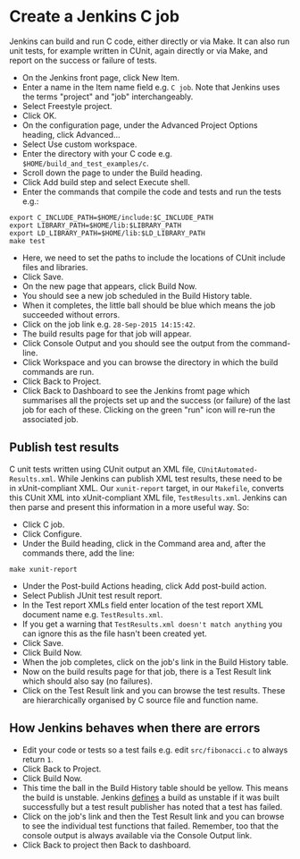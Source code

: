 Create a Jenkins C job
======================

Jenkins can build and run C code, either directly or via Make. It can also run unit tests, for example written in CUnit, again directly or via Make, and report on the success or failure of tests.

* On the Jenkins front page, click New Item.
* Enter a name in the Item name field e.g. `C job`. Note that Jenkins uses the terms "project" and "job" interchangeably.
* Select Freestyle project.
* Click OK.
* On the configuration page, under the Advanced Project Options heading, click Advanced...
* Select Use custom workspace.
* Enter the directory with your C code e.g. `$HOME/build_and_test_examples/c`.
* Scroll down the page to under the Build heading.
* Click Add build step and select Execute shell.
* Enter the commands that compile the code and tests and run the tests e.g.:

```
export C_INCLUDE_PATH=$HOME/include:$C_INCLUDE_PATH
export LIBRARY_PATH=$HOME/lib:$LIBRARY_PATH
export LD_LIBRARY_PATH=$HOME/lib:$LD_LIBRARY_PATH
make test
```

* Here, we need to set the paths to include the locations of CUnit include files and libraries.
* Click Save.
* On the new page that appears, click Build Now.
* You should see a new job scheduled in the Build History table.
* When it completes, the little ball should be blue which means the job succeeded without errors.
* Click on the job link e.g. `28-Sep-2015 14:15:42`.
* The build results page for that job will appear.
* Click Console Output and you should see the output from the command-line.
* Click Workspace and you can browse the directory in which the build commands are run.
* Click Back to Project.
* Click Back to Dashboard to see the Jenkins fromt page which summarises all the projects set up and the success (or failure) of the last job for each of these. Clicking on the green "run" icon will re-run the associated job.

Publish test results
--------------------

C unit tests written using CUnit output an XML file, `CUnitAutomated-Results.xml`. While Jenkins can publish XML test results, these need to be in xUnit-compliant XML. Our `xunit-report` target, in our `Makefile`, converts this CUnit XML into xUnit-compliant XML file, `TestResults.xml`. Jenkins can then parse and present this information in a more useful way. So:

* Click C job.
* Click Configure.
* Under the Build heading, click in the Command area and, after the commands there, add the line:

```
make xunit-report
```

* Under the Post-build Actions heading, click Add post-build action.
* Select Publish JUnit test result report.
* In the Test report XMLs field enter location of the test report XML document name e.g. `TestResults.xml`.
* If you get a warning that `TestResults.xml doesn't match anything` you can ignore this as the file hasn't been created yet.
* Click Save.
* Click Build Now.
* When the job completes, click on the job's link in the Build History table.
* Now on the build results page for that job, there is a Test Result link which should also say (no failures).
* Click on the Test Result link and you can browse the test results. These are hierarchically organised by C source file and function name.

How Jenkins behaves when there are errors
-----------------------------------------

* Edit your code or tests so a test fails e.g. edit `src/fibonacci.c` to always return `1`.
* Click Back to Project.
* Click Build Now.
* This time the ball in the Build History table should be yellow. This means the build is unstable. Jenkins [defines](https://wiki.jenkins-ci.org/display/JENKINS/Terminology) a build as unstable if it was built successfully but a test result publisher has noted that a test has failed.
* Click on the job's link and then the Test Result link and you can browse to see the individual test functions that failed. Remember, too that the console output is always available via the Console Output link.
* Click Back to project then Back to dashboard.

